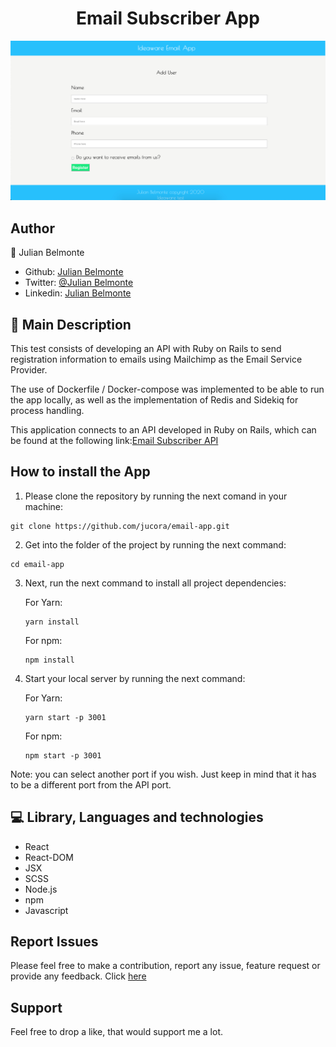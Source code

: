 <h1 align="center">Email Subscriber App</h1>

<p align="center">
  <img src ='src/img/preview.jpg' alt='Email Subscriber App image'>
</p>

## Author

:man: Julian Belmonte

- Github: [Julian Belmonte](https://github.com/jucora)
- Twitter: [@Julian Belmonte](https://www.twitter.com/JulianBelmonte)
- Linkedin: [Julian Belmonte](https://www.linkedin.com/in/julianbel)

## :pencil: Main Description

This test consists of developing an API with Ruby on Rails to send registration information to emails using Mailchimp as the Email Service Provider.

The use of Dockerfile / Docker-compose was implemented to be able to run the app locally, as well as the implementation of Redis and Sidekiq for process handling.

This application connects to an API developed in Ruby on Rails, which can be found at the following link:[Email Subscriber API](https://github.com/jucora/email-api)

## How to install the App

1. Please clone the repository by running the next comand in your machine:

<pre><code>git clone https://github.com/jucora/email-app.git</code></pre>

2. Get into the folder of the project by running the next command:

<pre><code>cd email-app</code></pre>

3. Next, run the next command to install all project dependencies:

   For Yarn: <pre><code>yarn install</code></pre>
   For npm: <pre><code>npm install</code></pre>

4. Start your local server by running the next command:

   For Yarn: <pre><code>yarn start -p 3001</code></pre>
   For npm: <pre><code>npm start -p 3001</code></pre>

Note: you can select another port if you wish. Just keep in mind that it has to be a different port from the API port.

## :computer: Library, Languages and technologies

- React
- React-DOM
- JSX
- SCSS
- Node.js
- npm
- Javascript

## Report Issues

Please feel free to make a contribution, report any issue, feature request or provide any feedback. Click [here](https://github.com/jucora/email-app/issues)

## Support

Feel free to drop a like, that would support me a lot.
